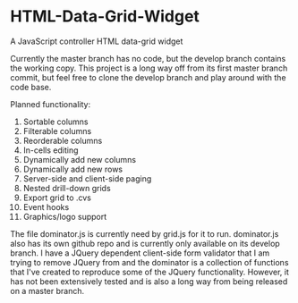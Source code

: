 # HTML-Data-Grid-Widget
A JavaScript controller HTML data-grid widget

Currently the master branch has no code, but the develop branch contains the working copy. This project is a long way off from 
its first master branch commit, but feel free to clone the develop branch and play around with the code base.

Planned functionality:
1) Sortable columns
2) Filterable columns
3) Reorderable columns
4) In-cells editing
5) Dynamically add new columns
6) Dynamically add new rows
7) Server-side and client-side paging
8) Nested drill-down grids
9) Export grid to .cvs
10) Event hooks
11) Graphics/logo support

The file dominator.js is currently need by grid.js for it to run. dominator.js also has its own github repo and is currently 
only available on its develop branch. I have a JQuery dependent client-side form validator that I am trying to remove JQuery 
from and the dominator is a collection of functions that I've created to reproduce some of the JQuery functionality. However, 
it has not been extensively tested and is also a long way from being released on a master branch.
